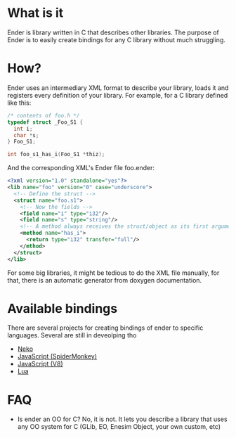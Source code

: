 What is it
==========
Ender is library written in C that describes other libraries. The purpose of Ender is to easily create bindings for any C library without
much struggling.

How?
====
Ender uses an intermediary XML format to describe your library, loads it and registers every definition of your library.
For example, for a C library defined like this:

```c
/* contents of foo.h */
typedef struct _Foo_S1 {
  int i;
  char *s;
} Foo_S1;

int foo_s1_has_i(Foo_S1 *thiz);
```

And the corresponding XML's Ender file foo.ender:

```xml
<?xml version="1.0" standalone="yes"?>
<lib name="foo" version="0" case="underscore">
  <!-- Define the struct -->
  <struct name="foo.s1">
    <!-- Now the fields -->
    <field name="i" type="i32"/>
    <field name="s" type="string"/>
    <!-- A method always receives the struct/object as its first argument -->
    <method name="has_i">
      <return type="i32" transfer="full"/>
    </mthod>
  </struct>
</lib>
```

For some big libraries, it might be tedious to do the XML file manually, for that, there is an automatic generator from doxygen
documentation.

Available bindings
==================
There are several projects for creating bindings of ender to specific languages. Several are still in deveolping tho

+ [Neko](http://github.com/turran/ender-neko)
+ [JavaScript (SpiderMonkey)](http://github.com/turran/ender-js-sm)
+ [JavaScript (V8)](http://github.com/turran/ender-js-v8)
+ [Lua](http://github.com/turran/ender-lua)

FAQ
===
+ Is ender an OO for C? No, it is not. It lets you describe a library that uses any OO system for C (GLib, EO, Enesim Object, your own custom, etc)
